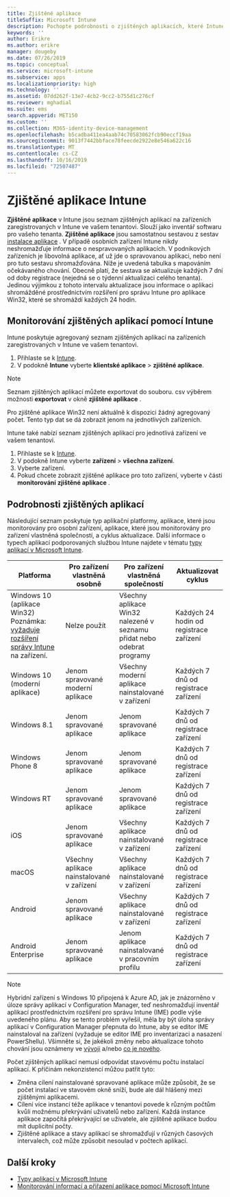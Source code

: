 ```yaml
---
title: Zjištěné aplikace
titleSuffix: Microsoft Intune
description: Pochopte podrobnosti o zjištěných aplikacích, které Intune v zařízení našel.
keywords: ''
author: Erikre
ms.author: erikre
manager: dougeby
ms.date: 07/26/2019
ms.topic: conceptual
ms.service: microsoft-intune
ms.subservice: apps
ms.localizationpriority: high
ms.technology: ''
ms.assetid: 07dd262f-13e7-4cb2-9cc2-b755d1c276cf
ms.reviewer: mghadial
ms.suite: ems
search.appverid: MET150
ms.custom: ''
ms.collection: M365-identity-device-management
ms.openlocfilehash: b5cadba411ea4aab74c70583062fcb90eccf19aa
ms.sourcegitcommit: 9013f7442bbface78feecde2922e8e546a622c16
ms.translationtype: MT
ms.contentlocale: cs-CZ
ms.lasthandoff: 10/16/2019
ms.locfileid: "72507487"
---
```

# <a name="intune-discovered-apps"></a>Zjištěné aplikace Intune

**Zjištěné aplikace** v Intune jsou seznam zjištěných aplikací na zařízeních zaregistrovaných v Intune ve vašem tenantovi. Slouží jako inventář softwaru pro vašeho tenanta. **Zjištěné aplikace** jsou samostatnou sestavou z sestav [instalace aplikace](apps-monitor.md) . V případě osobních zařízení Intune nikdy neshromažďuje informace o nespravovaných aplikacích. V podnikových zařízeních je libovolná aplikace, ať už jde o spravovanou aplikaci, nebo není pro tuto sestavu shromažďována. Níže je uvedená tabulka s mapováním očekávaného chování. Obecně platí, že sestava se aktualizuje každých 7 dní od doby registrace (nejedná se o týdenní aktualizaci celého tenanta). Jedinou výjimkou z tohoto intervalu aktualizace jsou informace o aplikaci shromážděné prostřednictvím rozšíření pro správu Intune pro aplikace Win32, které se shromáždí každých 24 hodin.

## <a name="monitor-discovered-apps-with-intune"></a>Monitorování zjištěných aplikací pomocí Intune

Intune poskytuje agregovaný seznam zjištěných aplikací na zařízeních zaregistrovaných v Intune ve vašem tenantovi.

1. Přihlaste se k [Intune](https://go.microsoft.com/fwlink/?linkid=2090973).
2. V podokně **Intune** vyberte **klientské aplikace** > **zjištěné aplikace**.

>[!NOTE]
>Seznam zjištěných aplikací můžete exportovat do souboru. csv výběrem možnosti **exportovat** v okně **zjištěné aplikace** .
>
>Pro zjištěné aplikace Win32 není aktuálně k dispozici žádný agregovaný počet. Tento typ dat se dá zobrazit jenom na jednotlivých zařízeních.

Intune také nabízí seznam zjištěných aplikací pro jednotlivá zařízení ve vašem tenantovi.

1. Přihlaste se k [Intune](https://go.microsoft.com/fwlink/?linkid=2090973).
2. V podokně Intune vyberte **zařízení** > **všechna zařízení**.
3. Vyberte zařízení.
4. Pokud chcete zobrazit zjištěné aplikace pro toto zařízení, vyberte v části **monitorování** **zjištěné aplikace** .

## <a name="details-of-discovered-apps"></a>Podrobnosti zjištěných aplikací

Následující seznam poskytuje typ aplikační platformy, aplikace, které jsou monitorovány pro osobní zařízení, aplikace, které jsou monitorovány pro zařízení vlastněná společností, a cyklus aktualizace. Další informace o typech aplikací podporovaných službou Intune najdete v tématu [typy aplikací v Microsoft Intune](apps-add.md#app-types-in-microsoft-intune).

| Platforma | Pro zařízení vlastněná osobně | Pro zařízení vlastněná společností | Aktualizovat cyklus |
|------------------------------------------------------------------------|----------------------------------|--------------------------------------------------|---------------------------------------|
| Windows 10 (aplikace Win32) Poznámka: [vyžaduje rozšíření správy Intune](intune-management-extension.md) na zařízení. | Nelze použít | Všechny aplikace Win32 nalezené v seznamu přidat nebo odebrat programy | Každých 24 hodin od registrace zařízení |
| Windows 10 (moderní aplikace) | Jenom spravované moderní aplikace | Všechny moderní aplikace nainstalované v zařízení | Každých 7 dnů od registrace zařízení |
| Windows 8.1 | Jenom spravované aplikace | Jenom spravované aplikace | Každých 7 dnů od registrace zařízení |
| Windows Phone 8 | Jenom spravované aplikace | Jenom spravované aplikace | Každých 7 dnů od registrace zařízení |
| Windows RT | Jenom spravované aplikace | Jenom spravované aplikace | Každých 7 dnů od registrace zařízení |
| iOS | Jenom spravované aplikace | Všechny aplikace nainstalované v zařízení | Každých 7 dnů od registrace zařízení |
| macOS | Všechny aplikace nainstalované v zařízení | Všechny aplikace nainstalované v zařízení | Každých 7 dnů od registrace zařízení |
| Android | Jenom spravované aplikace | Všechny aplikace nainstalované v zařízení | Každých 7 dnů od registrace zařízení |
| Android Enterprise | Jenom spravované aplikace | Jenom aplikace nainstalované v pracovním profilu | Každých 7 dnů od registrace zařízení |

> [!NOTE]
> Hybridní zařízení s Windows 10 připojená k Azure AD, jak je znázorněno v úloze správy aplikací v Configuration Manager, teď neshromažďují inventář aplikací prostřednictvím rozšíření pro správu Intune (IME) podle výše uvedeného plánu. Aby se tento problém vyřešil, měla by být úloha správy aplikací v Configuration Manager přepnuta do Intune, aby se editor IME nainstaloval na zařízení (vyžaduje se editor IME pro inventarizaci a nasazení PowerShellu). Všimněte si, že jakékoli změny nebo aktualizace tohoto chování jsou oznámeny ve [vývoji](../fundamentals/in-development.md) a/nebo [co je nového](../fundamentals/whats-new.md).

Počet zjištěných aplikací nemusí odpovídat stavovému počtu instalací aplikací. K příčinám nekonzistencí můžou patřit tyto:

- Změna cílení nainstalované spravované aplikace může způsobit, že se počet instalací ve stavovém okně sníží, bude ale dál hlášený mezi zjištěnými aplikacemi.
- Cílení více instancí téže aplikace v tenantovi povede k různým počtům kvůli možnému překrývání uživatelů nebo zařízení. Každá instance aplikace započítá překrývající se uživatele, ale zjištěné aplikace budou mít duplicitní počty.
- Zjištěné aplikace a stavy aplikací se shromažďují v různých časových intervalech, což může způsobit nesoulad v počtech aplikací.

## <a name="next-steps"></a>Další kroky

- [Typy aplikací v Microsoft Intune](apps-add.md#app-types-in-microsoft-intune)
- [Monitorování informací a přiřazení aplikace pomocí Microsoft Intune](apps-monitor.md)
